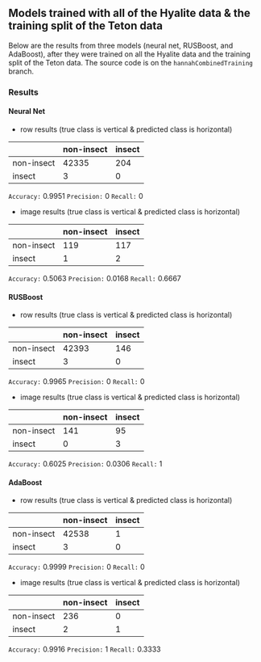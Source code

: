 ## Models trained with all of the Hyalite data & the training split of the Teton data

Below are the results from three models (neural net, RUSBoost, and AdaBoost), after they were trained on all the Hyalite data and the training split of the Teton data. The source code is on the `hannahCombinedTraining` branch.

### Results

#### Neural Net

- row results (true class is vertical & predicted class is horizontal)

|               | non-insect    | insect        |
| ------------- | ------------- | ------------- |
| non-insect    | 42335         | 204           |
| insect        | 3             | 0             |

`Accuracy:` 0.9951
`Precision:` 0
`Recall:` 0

- image results (true class is vertical & predicted class is horizontal)

|               | non-insect    | insect        |
| ------------- | ------------- | ------------- |
| non-insect    | 119           | 117           |
| insect        | 1             | 2             |

`Accuracy:` 0.5063
`Precision:` 0.0168
`Recall:` 0.6667

#### RUSBoost


- row results (true class is vertical & predicted class is horizontal)

|               | non-insect    | insect        |
| ------------- | ------------- | ------------- |
| non-insect    | 42393         | 146           |
| insect        | 3             | 0             |

`Accuracy:` 0.9965
`Precision:` 0
`Recall:` 0

- image results (true class is vertical & predicted class is horizontal)

|               | non-insect    | insect        |
| ------------- | ------------- | ------------- |
| non-insect    | 141           | 95            |
| insect        | 0             | 3             |

`Accuracy:` 0.6025
`Precision:` 0.0306
`Recall:` 1

#### AdaBoost


- row results (true class is vertical & predicted class is horizontal)

|               | non-insect    | insect        |
| ------------- | ------------- | ------------- |
| non-insect    | 42538         | 1             |
| insect        | 3             | 0             |

`Accuracy:` 0.9999
`Precision:` 0
`Recall:` 0

- image results (true class is vertical & predicted class is horizontal)

|               | non-insect    | insect        |
| ------------- | ------------- | ------------- |
| non-insect    | 236           | 0             |
| insect        | 2             | 1             |

`Accuracy:` 0.9916
`Precision:` 1
`Recall:` 0.3333

